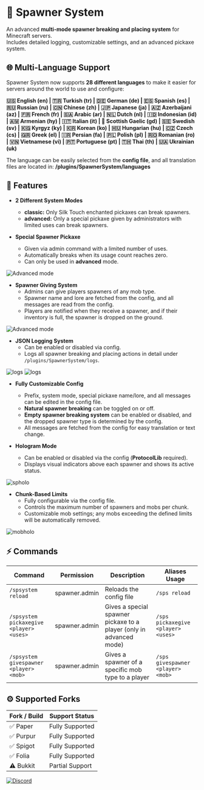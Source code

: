 # 📎 Spawner System

An advanced **multi-mode spawner breaking and placing system** for Minecraft servers.  
Includes detailed logging, customizable settings, and an advanced pickaxe system.

## 🌐 Multi-Language Support
Spawner System now supports **28 different languages** to make it easier for servers around the world to use and configure:  

**🇺🇸 English (en) | 🇹🇷 Turkish (tr) | 🇩🇪 German (de) | 🇪🇸 Spanish (es) | 🇷🇺 Russian (ru) | 🇨🇳 Chinese (zh) | 🇯🇵 Japanese (ja) | 🇦🇿 Azerbaijani (az) | 🇫🇷 French (fr) | 🇸🇦 Arabic (ar) | 🇳🇱 Dutch (nl) | 🇮🇩 Indonesian (id) | 🇦🇲 Armenian (hy) | 🇮🇹 Italian (it) | 🏴󠁧󠁢󠁳󠁣󠁴󠁿 Scottish Gaelic (gd) | 🇸🇪 Swedish (sv) | 🇰🇬 Kyrgyz (ky) | 🇰🇷 Korean (ko) | 🇭🇺 Hungarian (hu) | 🇨🇿 Czech (cs) | 🇬🇷 Greek (el) | 🇮🇷 Persian (fa) | 🇵🇱 Polish (pl) | 🇷🇴 Romanian (ro) | 🇻🇳 Vietnamese (vi) | 🇵🇹 Portuguese (pt) | 🇹🇭 Thai (th) | 🇺🇦 Ukrainian (uk)**  

The language can be easily selected from the **config file**, and all translation files are located in: **/plugins/SpawnerSystem/languages**


## 🚀 Features

- **2 Different System Modes**  
  - **classic:** Only Silk Touch enchanted pickaxes can break spawners.  
  - **advanced:** Only a special pickaxe given by administrators with limited uses can break spawners.

- **Special Spawner Pickaxe**  
  - Given via admin command with a limited number of uses.  
  - Automatically breaks when its usage count reaches zero.  
  - Can only be used in **advanced** mode.  

![Advanced mode](https://cdn.modrinth.com/data/cached_images/5442b6efd1438ede26b5cf8ddbcb2eeaf1ac6852_0.webp)

- **Spawner Giving System**  
  - Admins can give players spawners of any mob type.  
  - Spawner name and lore are fetched from the config, and all messages are read from the config.  
  - Players are notified when they receive a spawner, and if their inventory is full, the spawner is dropped on the ground.

![Advanced mode](https://cdn.modrinth.com/data/cached_images/22fb3dc0b5e6f0a8615adc47346a7e89f42dde8b_0.webp)

- **JSON Logging System**  
  - Can be enabled or disabled via config.  
  - Logs all spawner breaking and placing actions in detail under `/plugins/SpawnerSystem/logs`.

![logs](https://cdn.modrinth.com/data/cached_images/d9970ba9dbb7f14b1a80c55b2f96284fe8ed0b03_0.webp)
![logs](https://cdn.modrinth.com/data/cached_images/a3d3881181aa67e157e6ffbb8d51bf06a769fd2b_0.webp)

- **Fully Customizable Config**  
  - Prefix, system mode, special pickaxe name/lore, and all messages can be edited in the config file.  
  - **Natural spawner breaking** can be toggled on or off.  
  - **Empty spawner breaking system** can be enabled or disabled, and the dropped spawner type is determined by the config.  
  - All messages are fetched from the config for easy translation or text change.

- **Hologram Mode**  
  - Can be enabled or disabled via the config (**ProtocolLib** required).  
  - Displays visual indicators above each spawner and shows its active status.  

![spholo](https://cdn.modrinth.com/data/cached_images/bfb4c2ebf5e5bfb93bff77bc7e80fa2fc6d6c2e4.png)

- **Chunk-Based Limits**  
  - Fully configurable via the config file.  
  - Controls the maximum number of spawners and mobs per chunk.  
  - Customizable mob settings; any mobs exceeding the defined limits will be automatically removed.

![mobholo](https://cdn.modrinth.com/data/cached_images/3a9353b4d846447403c175b293eb36b79de2f13a.png)

## ⚡ Commands

| Command | Permission | Description | Aliases Usage |
|---------|------------|-------------|---------------|
| `/spsystem reload` | spawner.admin | Reloads the config file | `/sps reload` |
| `/spsystem pickaxegive <player> <uses>` | spawner.admin | Gives a special spawner pickaxe to a player (only in advanced mode) | `/sps pickaxegive <player> <uses>` |
| `/spsystem givespawner <player> <mob>` | spawner.admin | Gives a spawner of a specific mob type to a player | `/sps givespawner <player> <mob>` |

## ⚙️ Supported Forks

| Fork / Build | Support Status  |
|--------------|----------------|
| ✅ Paper     | Fully Supported |
| ✅ Purpur    | Fully Supported |
| ✅ Spigot    | Fully Supported |
| ✅ Folia     | Fully Supported |
| ⚠️ Bukkit    | Partial Support |

[![Discord](https://cdn.modrinth.com/data/cached_images/4de86371cc7bcf3818924b198f31baacc304700f.png)
](https://discord.gg/H7RMcAMFeZ)
